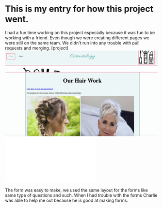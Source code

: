 # This is my entry for how this project went.

I had a fun time working on this project especially because it was fun to be working with a friend. Even though we were creating different pages we were still on the same team. We didn't run into any trouble with pull requests and merging.
[project]
![photos](..\hairstyling.png)
![photos](..\hairbooking.html)

The form was easy to make, we used the same layout for the forms like same type of questions and such. When I had trouble with the forms Charlie was able to help me out because he is good at making forms.
